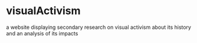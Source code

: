 # visualActivism
a website displaying secondary research on visual activism about its history and an analysis of its impacts
